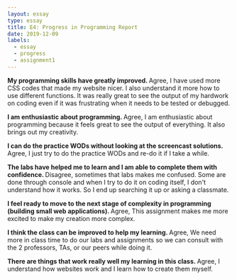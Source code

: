 ```yaml
---
layout: essay
type: essay
title: E4: Progress in Programming Report
date: 2019-12-09
labels:
  - essay
  - progress
  - assignment1
---
```


<b> My programming skills have greatly improved. </b>
Agree, I have used more CSS codes that made my website nicer. I also understand it more how to use different functions. It was really great to see the output of my hardwork on coding even if it was frustrating when it needs to be tested or debugged.

<b> I am enthusiastic about programming. </b>
Agree, I am enthusiastic about programming because it feels great to see the output of everything. It also brings out my creativity.

<b> I can do the practice WODs without looking at the screencast solutions. </b>
Agree, I just try to do the practice WODs and re-do it if I take a while.

<b> The labs have helped me to learn and I am able to complete them with confidence. </b>
Disagree, sometimes that labs makes me confused. Some are done through console and when I try to do it on coding itself, I don't understand how it works. So I end up searching it up or asking a classmate.

<b> I feel ready to move to the next stage of complexity in programming (building small web applications). </b>
Agree, This assignment makes me more excited to make my creation more complex.

<b> I think the class can be improved to help my learning. </b>
Agree, We need more in class time to do our labs and assignments so we can consult with the 2 professors, TAs, or our peers while doing it.

<b> There are things that work really well my learning in this class. </b>
Agree, I understand how websites work and I learn how to create them myself.
